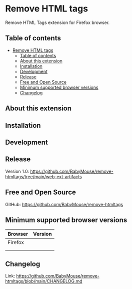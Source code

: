 # Remove HTML tags
Remove HTML Tags extension for Firefox browser.

## Table of contents
- [Remove HTML tags](#remove-html-tags)
  - [Table of contents](#table-of-contents)
  - [About this extension](#about-this-extension)
  - [Installation](#installation)
  - [Development](#development)
  - [Release](#release)
  - [Free and Open Source](#free-and-open-source)
  - [Minimum supported browser versions](#minimum-supported-browser-versions)
  - [Changelog](#changelog)

<a id="about"></a>

## About this extension

<a id="installation"></a>

## Installation

<a id="development"></a>

## Development

<a id="release"></a>

## Release
Version 1.0: https://github.com/BabyMouse/remove-htmltags/tree/main/web-ext-artifacts
<a id="source"></a>

## Free and Open Source
GitHub: https://github.com/BabyMouse/remove-htmltags

<a id="minimum"></a>

## Minimum supported browser versions
| Browser                 	| Version 	|
|-------------------------	|:---------:|
| Firefox                 	|     	    |
|                       	|     	    |
|                     	    |     	    |

<a id="changelog"></a>

## Changelog
Link: https://github.com/BabyMouse/remove-htmltags/blob/main/CHANGELOG.md